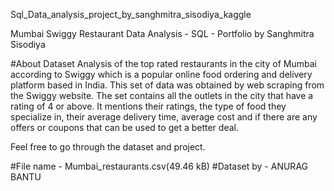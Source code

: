 Sql_Data_analysis_project_by_sanghmitra_sisodiya_kaggle

Mumbai Swiggy Restaurant Data Analysis - SQL - Portfolio by Sanghmitra Sisodiya 

#About Dataset
Analysis of the top rated restaurants in the city of Mumbai according to Swiggy which is a popular online food ordering and delivery platform based in India. 
This set of data was obtained by web scraping from the Swiggy website.
The set contains all the outlets in the city that have a rating of 4 or above. 
It mentions their ratings, the type of food they specialize in, their average delivery time, average cost and if there are any offers or coupons that can be used to get a better deal.

Feel free to go through the dataset and project.

#File name - Mumbai_restaurants.csv(49.46 kB)
#Dataset by - ANURAG BANTU 
